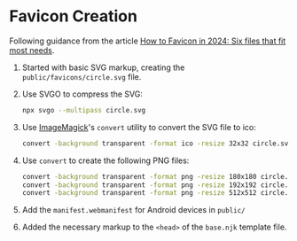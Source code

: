 # Favicon Creation

Following guidance from the article [How to Favicon in 2024: Six files that fit most needs](https://evilmartians.com/chronicles/how-to-favicon-in-2021-six-files-that-fit-most-needs).

1. Started with basic SVG markup, creating the `public/favicons/circle.svg` file.

2. Use SVGO to compress the SVG:

   ```bash
   npx svgo --multipass circle.svg
   ```

3. Use [ImageMagick](https://imagemagick.org/index.php)'s `convert` utility to convert the SVG file to ico:

   ```bash
   convert -background transparent -format ico -resize 32x32 circle.svg circle.ico
   ```

4. Use `convert` to create the following PNG files:

   ```bash
   convert -background transparent -format png -resize 180x180 circle.svg apple-touch-icon.png
   convert -background transparent -format png -resize 192x192 circle.svg icon-192.png
   convert -background transparent -format png -resize 512x512 circle.svg icon-512.png
   ```

5. Add the `manifest.webmanifest` for Android devices in `public/`

6. Added the necessary markup to the `<head>` of the `base.njk` template file.
